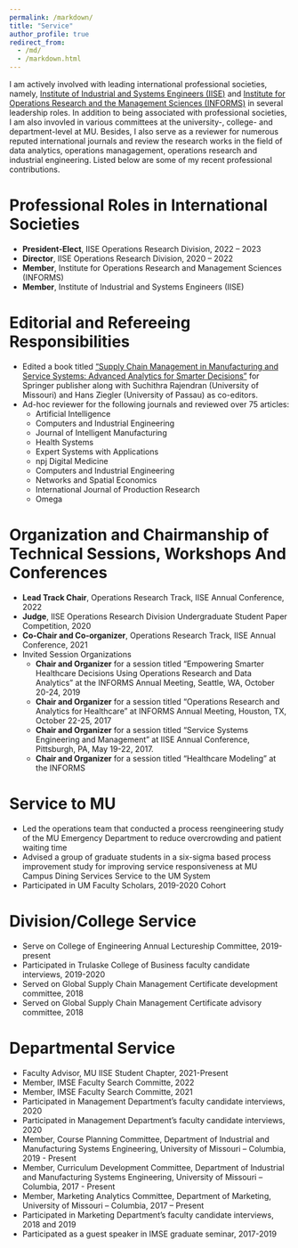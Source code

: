 ```yaml
---
permalink: /markdown/
title: "Service"
author_profile: true
redirect_from: 
  - /md/
  - /markdown.html
---
```


I am actively involved with leading international professional societies, namely, [Institute of Industrial and Systems Engineers (IISE)](https://www.iise.org/Home/) and [Institute for Operations Research and the Management Sciences (INFORMS)](https://www.informs.org/) in several leadership roles. In addition to being associated with professional societies, I am also invovled in various committees at the university-, college- and department-level at MU. Besides, I also serve as a reviewer for numerous reputed international journals and review the research works in the field of data analytics, operations managagement, operations research and industrial engineering. Listed below are some of my recent professional contributions.


Professional Roles in International Societies
======
* **President-Elect**, IISE Operations Research Division, 2022 – 2023
* **Director**, IISE Operations Research Division, 2020 – 2022
* **Member**, Institute for Operations Research and Management Sciences (INFORMS) 
* **Member**, Institute of Industrial and Systems Engineers (IISE)


Editorial and Refereeing Responsibilities
======
* Edited a book titled [“Supply Chain Management in Manufacturing and Service Systems: Advanced Analytics for Smarter Decisions”](https://link.springer.com/book/10.1007/978-3-030-69265-0) for Springer publisher along with Suchithra Rajendran (University of Missouri) and Hans Ziegler (University of Passau) as co-editors.
* Ad-hoc reviewer for the following journals and reviewed over 75 articles:
  * Artificial Intelligence
  * Computers and Industrial Engineering
  * Journal of Intelligent Manufacturing 
  * Health Systems 
  * Expert Systems with Applications 
  * npj Digital Medicine 
  * Computers and Industrial Engineering 
  * Networks and Spatial Economics 
  * International Journal of Production Research
  * Omega



Organization and Chairmanship of Technical Sessions, Workshops And Conferences 
======
* **Lead Track Chair**, Operations Research Track, IISE Annual Conference, 2022
* **Judge**, IISE Operations Research Division Undergraduate Student Paper Competition, 2020
* **Co-Chair and Co-organizer**, Operations Research Track, IISE Annual Conference, 2021
* Invited Session Organizations
  * **Chair and Organizer** for a session titled “Empowering Smarter Healthcare Decisions Using Operations Research and Data Analytics” at the INFORMS Annual Meeting, Seattle, WA, October 20-24, 2019
  * **Chair and Organizer** for a session titled “Operations Research and Analytics for Healthcare” at INFORMS Annual Meeting, Houston, TX, October 22-25, 2017
  * **Chair and Organizer** for a session titled “Service Systems Engineering and Management” at IISE Annual Conference, Pittsburgh, PA, May 19-22, 2017.
  * **Chair and Organizer** for a session titled “Healthcare Modeling” at the INFORMS 


Service to MU
======
* Led the operations team that conducted a process reengineering study of the MU Emergency Department to reduce overcrowding and patient waiting time
* Advised a group of graduate students in a six-sigma based process improvement study for improving service responsiveness at MU Campus Dining Services 
Service to the UM System
* Participated in UM Faculty Scholars, 2019-2020 Cohort

Division/College Service
======
* Serve on College of Engineering Annual Lectureship Committee, 2019-present
* Participated in Trulaske College of Business faculty candidate interviews, 2019-2020
* Served on Global Supply Chain Management Certificate development committee, 2018
* Served on Global Supply Chain Management Certificate advisory committee, 2018

Departmental Service
======
* Faculty Advisor, MU IISE Student Chapter, 2021-Present
* Member, IMSE Faculty Search Committe, 2022
* Member, IMSE Faculty Search Committe, 2021
* Participated in Management Department’s faculty candidate interviews, 2020
* Participated in Management Department’s faculty candidate interviews, 2020
* Member, Course Planning Committee, Department of Industrial and Manufacturing Systems Engineering, University of Missouri – Columbia, 2019 - Present
* Member, Curriculum Development Committee, Department of Industrial and Manufacturing Systems Engineering, University of Missouri – Columbia, 2017 - Present
* Member, Marketing Analytics Committee, Department of Marketing, University of Missouri – Columbia, 2017 – Present
* Participated in Marketing Department’s faculty candidate interviews, 2018 and 2019
* Participated as a guest speaker in IMSE graduate seminar, 2017-2019


